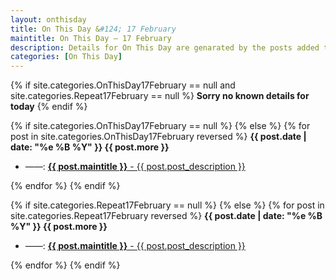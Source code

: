 ```yaml
---
layout: onthisday
title: On This Day &#124; 17 February
maintitle: On This Day — 17 February
description: Details for On This Day are genarated by the posts added to the website so the content is subject to changes/updates over time.
categories: [On This Day]
---
```


{% if site.categories.OnThisDay17February == null and site.categories.Repeat17February == null %}
<strong>Sorry no known details for today</strong>
{% endif %}

{% if site.categories.OnThisDay17February == null %}
{% else %}
{% for post in site.categories.OnThisDay17February reversed %}
<strong>{{ post.date | date: "%e %B %Y" }} {{ post.more }}</strong>
<ul>
<li> ——: <a href="{{ post.url }}"><strong>{{ post.maintitle }}</strong> - {{ post.post_description }}</a></li>
</ul>
{% endfor %}
{% endif %}

{% if site.categories.Repeat17February == null %}
{% else %}
{% for post in site.categories.Repeat17February reversed %}
<strong>{{ post.date | date: "%e %B %Y" }} {{ post.more }}</strong>
<ul>
<li> ——: <a href="{{ post.url }}"><strong>{{ post.maintitle }}</strong> - {{ post.post_description }}</a></li>
</ul>
{% endfor %}
{% endif %}
